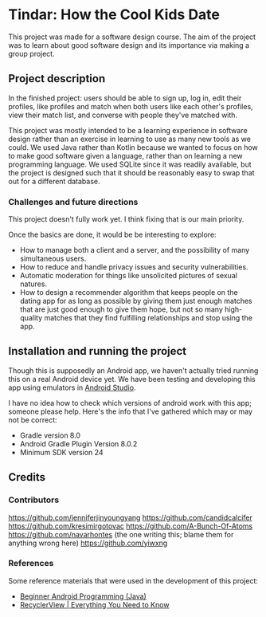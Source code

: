 # Tindar: How the Cool Kids Date
This project was made for a software design course. The aim of the project was to learn about good software design and its importance via making a group project.

## Project description
In the finished project: users should be able to sign up, log in, edit their profiles, like profiles and match when both users like each other's profiles, view their match list, and converse with people they've matched with.

This project was mostly intended to be a learning experience in software design rather than an exercise in learning to use as many new tools as we could. We used Java rather than Kotlin because we wanted to focus on how to make good software given a language, rather than on learning a new programming language. We used SQLite since it was readily available, but the project is designed such that it should be reasonably easy to swap that out for a different database.
### Challenges and future directions
This project doesn't fully work yet. I think fixing that is our main priority.

Once the basics are done, it would be be interesting to explore:
- How to manage both a client and a server, and the possibility of many simultaneous users.
- How to reduce and handle privacy issues and security vulnerabilities.
- Automatic moderation for things like unsolicited pictures of sexual natures.
- How to design a recommender algorithm that keeps people on the dating app for as long as possible by giving them just enough matches that are just good enough to give them hope, but not so many high-quality matches that they find fulfilling relationships and stop using the app.

## Installation and running the project
Though this is supposedly an Android app, we haven't actually tried running this on a real Android device yet. We have been testing and developing this app using emulators in [Android Studio](https://developer.android.com/studio/install).

I have no idea how to check which versions of android work with this app; someone please help. Here's the info that I've gathered which may or may not be correct:
- Gradle version 8.0
- Android Gradle Plugin Version 8.0.2
- Minimum SDK version 24

## Credits
### Contributors
https://github.com/jenniferjinyoungyang
https://github.com/candidcalcifer
https://github.com/kresimirgotovac
https://github.com/A-Bunch-Of-Atoms
https://github.com/navarhontes (the one writing this; blame them for anything wrong here)
https://github.com/yiwxng

### References
Some reference materials that were used in the development of this project:
- [Beginner Android Programming (Java)](https://www.youtube.com/playlist?list=PL_c9BZzLwBRJLm0QETVj_XcN4jRsV4LkR)
- [RecyclerView | Everything You Need to Know](https://www.youtube.com/watch?v=Mc0XT58A1Z4)